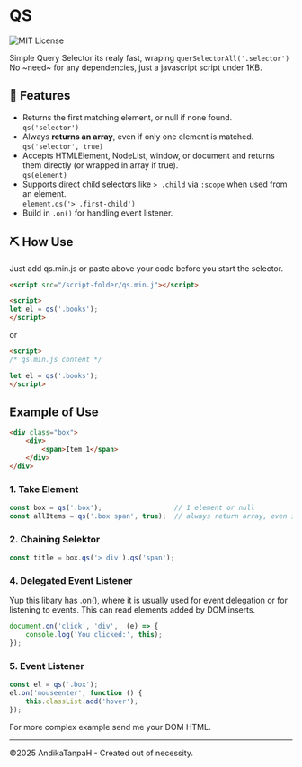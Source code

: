 # QS

![MIT License](https://img.shields.io/badge/license-MIT-blue.svg)

Simple Query Selector its realy fast, wraping `querSelectorAll('.selector')`  
No ~need~ for any dependencies, just a javascript script under 1KB.

## 🚀 Features
- Returns the first matching element, or null if none found.  
  `qs('selector')`
- Always **returns an array**, even if only one element is matched.  
  `qs('selector', true)`
- Accepts HTMLElement, NodeList, window, or document and returns them directly (or wrapped in array if true).  
  `qs(element)`
- Supports direct child selectors like `> .child` via `:scope` when used from an element.  
  `element.qs('> .first-child')`
- Build in `.on()` for handling event listener.

## ⛏️ How Use
Just add qs.min.js or paste above your code before you start the selector.

```html
<script src="/script-folder/qs.min.j"></script>

<script>
let el = qs('.books');
</script>
```

or

```html
<script>
/* qs.min.js content */

let el = qs('.books');
</script>
```

## Example of Use


```html
<div class="box">
    <div>
        <span>Item 1</span>
    </div>
</div>
```

### 1. **Take Element**
```js
const box = qs('.box');                  // 1 element or null
const allItems = qs('.box span', true);  // always return array, even if only 1 element
```

### 2. **Chaining Selektor**
```javascript
const title = box.qs('> div').qs('span');
```

### 4. **Delegated Event Listener**
Yup this libary has .on(), where it is usually used for event delegation or for listening to events.
This can read elements added by DOM inserts. 
```javascript
document.on('click', 'div',  (e) => {
    console.log('You clicked:', this);
});
```

### 5. **Event Listener**
```js
const el = qs('.box');
el.on('mouseenter', function () {
    this.classList.add('hover');
});
```
  
For more complex example send me your DOM HTML.
  
------------

©2025 AndikaTanpaH - Created out of necessity.
